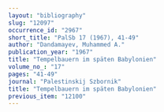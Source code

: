 ```yaml
---
layout: "bibliography"
slug: "12097"
occurrence_id: "2967"
short_title: "PalSb 17 (1967), 41-49"
author: "Dandamayev, Muhammed A."
publication_year: "1967"
title: "Tempelbauern im späten Babylonien"
volume_no_: "17"
pages: "41-49"
journal: "Palestinskij Szbornik"
title: "Tempelbauern im späten Babylonien"
previous_item: "12100"
---
```

